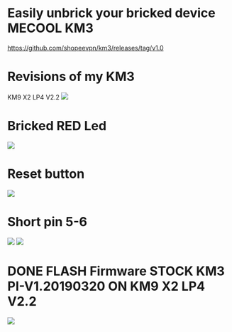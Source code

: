 # Easily unbrick your bricked device MECOOL KM3

https://github.com/shopeevpn/km3/releases/tag/v1.0

# Revisions of my KM3
KM9 X2 LP4 V2.2
<img src="https://github.com/shopeevpn/km3/blob/main/MECOOL%20KM3/img/KM9-X2-LP4-V2.2.jpg">

# Bricked RED Led 

<img src="https://github.com/shopeevpn/km3/blob/main/MECOOL%20KM3/img/bricked-red.jpg">

# Reset button
<img src="https://github.com/shopeevpn/km3/blob/main/MECOOL%20KM3/img/reset.jpg">

# Short pin 5-6
<img src="https://github.com/shopeevpn/km3/blob/main/MECOOL%20KM3/img/shortpin-5-6.jpg">

<img src="https://github.com/shopeevpn/km3/blob/main/MECOOL%20KM3/img/shortpin.jpg">

# DONE FLASH Firmware STOCK KM3 PI-V1.20190320 ON KM9 X2 LP4 V2.2
<img src="https://github.com/shopeevpn/km3/blob/main/MECOOL%20KM3/img/KM3_LPDDR4X_STOCK-KM3-PI-V1.20190320.jpg">

